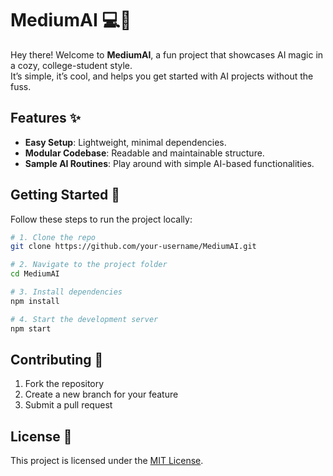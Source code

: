 # MediumAI 💻🤖

Hey there! Welcome to **MediumAI**, a fun project that showcases AI magic in a cozy, college-student style.  
It’s simple, it’s cool, and helps you get started with AI projects without the fuss.

## Features ✨
- **Easy Setup**: Lightweight, minimal dependencies.
- **Modular Codebase**: Readable and maintainable structure.
- **Sample AI Routines**: Play around with simple AI-based functionalities.

## Getting Started 🚀
Follow these steps to run the project locally:

```bash
# 1. Clone the repo
git clone https://github.com/your-username/MediumAI.git

# 2. Navigate to the project folder
cd MediumAI

# 3. Install dependencies
npm install

# 4. Start the development server
npm start
```

## Contributing 🤝
1. Fork the repository
2. Create a new branch for your feature
3. Submit a pull request

## License 📄
This project is licensed under the [MIT License](LICENSE).